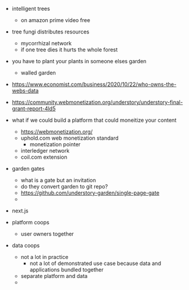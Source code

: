 - intelligent trees
	- on amazon prime video free
- tree fungi distributes resources
	- mycorrhizal network
	- if one tree dies it hurts the whole forest
- you have to plant your plants in someone elses garden
	- walled garden
- https://www.economist.com/business/2020/10/22/who-owns-the-webs-data
- https://community.webmonetization.org/understory/understory-final-grant-report-4ld5
- what if we could build a platform that could moneitize your content
	- https://webmonetization.org/
	- uphold.com web monetization standard
		- monetization pointer
	- interledger network
	- coil.com extension

- garden gates
	- what is a gate but an invitation
	- do they convert garden to git repo?
	- https://github.com/understory-garden/single-page-gate
	- 

- next.js
- platform coops
	- user owners together
- data coops
	- not a lot in practice
		- not a lot of demonstrated use case because data and applications bundled together
	- separate platform and data
	- 